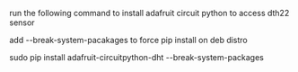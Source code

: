 run the following command to install adafruit circuit python to access dth22 sensor

add --break-system-pacakages to force pip install on deb distro 

 sudo pip install adafruit-circuitpython-dht --break-system-packages
 